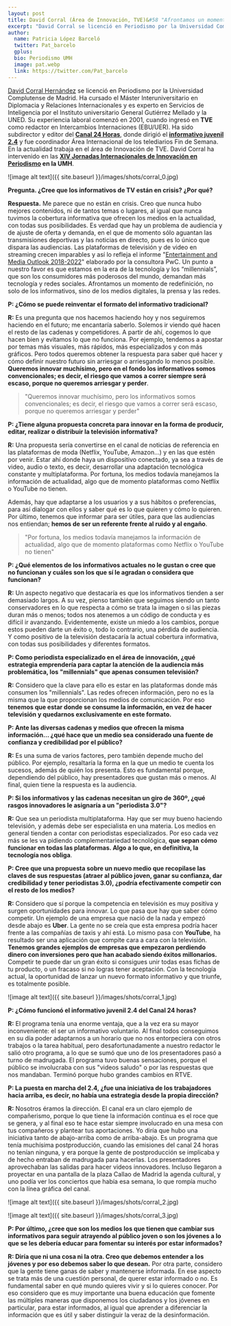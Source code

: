 ```yaml
---
layout: post
title: David Corral (Área de Innovación, TVE)&#58 "Afrontamos un momento de redefinición, no sólo de los informativos sino de los medios digitales, la prensa y las redes"
excerpt: "David Corral se licenció en Periodismo por la Universidad Complutense de Madrid. Ha cursado el Máster Interuniversitario en Diplomacia y Relaciones Internacionales y es experto en Servicios de Inteligencia por el Instituto universitario General Gutiérrez Mellado y la UNED. Su experiencia laboral comenzó en 2001, cuando ingresó en TVE como redactor en Intercambios Internaciones (EBU/UER). Ha sido subdirector y editor del Canal 24 Horas, donde dirigió el informativo juvenil2.4 y fue coordinador del Área Internacional de los telediarios Fin de Semana. En la actualidad trabaja en el área de Innovación de TVE. David Corral ha intervenido en las XIV Jornadas Internacionales de Innovación en Periodismo."
author:
  name: Patricia López Barceló
  twitter: Pat_barcelo
  gplus:  
  bio: Periodismo UMH
  image: pat.webp
  link: https://twitter.com/Pat_barcelo
---
```

[David Corral Hernández](http://periodismo.umh.es/2018/10/22/ponentes-xiv-jornadas-internacionales-david-corral-unidad-innovacion-tve/) se licenció en Periodismo por la Universidad Complutense de Madrid. Ha cursado el Máster Interuniversitario en Diplomacia y Relaciones Internacionales y es experto en Servicios de Inteligencia por el Instituto universitario General Gutiérrez Mellado y la UNED. Su experiencia laboral comenzó en 2001, cuando ingresó en **TVE** como redactor en Intercambios Internaciones (EBU/UER). Ha sido subdirector y editor del **[Canal 24 Horas](http://www.rtve.es/directo/canal-24h/)**, donde dirigió el **[informativo juvenil 2.4](http://www.rtve.es/alacarta/videos/24-informativo-juvenil/)** y fue coordinador Área Internacional de los telediarios Fin de Semana. En la actualidad trabaja en el área de Innovación de TVE. David Corral ha intervenido en las **[XIV Jornadas Internacionales de Innovación en Periodismo](http://mip.umh.es/blog/2018/11/20/diez-formas-innovar-formatos-audiovisuales-informativo/) en la UMH**.

![image alt text]({{ site.baseurl }}/images/shots/corral_0.jpg)

**Pregunta. ¿Cree que los informativos de TV están en crisis? ¿Por qué?**

**Respuesta.** Me parece que no están en crisis. Creo que nunca hubo mejores contenidos, ni de tantos temas o lugares, al igual que nunca tuvimos la cobertura informativa que ofrecen los medios en la actualidad, con todas sus posibilidades. Es verdad que hay un problema de audiencia y de ajuste de oferta y demanda, en el que de momento sólo aguantan las transmisiones deportivas y las noticias en directo, pues es lo único que dispara las audiencias. Las plataformas de televisión y de video en streaming crecen imparables y así lo refleja el informe "[Entertainment and Media Outlook 2018-2022](https://www.pwc.com/gx/en/industries/tmt/media/outlook.html)" elaborado por la consultora PwC. Un punto a nuestro favor es que estamos en la era de la tecnología y los “millennials”, que son los consumidores más poderosos del mundo, demandan más tecnología y redes sociales. Afrontamos un momento de redefinición, no solo de los informativos, sino de los medios digitales, la prensa y las redes.

**P: ¿Cómo se puede reinventar el formato del informativo tradicional?**

**R:** Es una pregunta que nos hacemos haciendo hoy y nos seguiremos haciendo en el futuro; me encantaría saberlo. Solemos ir viendo qué hacen el resto de las cadenas y competidores. A partir de ahí, cogemos lo que hacen bien y evitamos lo que no funciona. Por ejemplo, tendemos a apostar por temas más visuales, más rápidos, más especializados y con más gráficos. Pero todos queremos obtener la respuesta para saber qué hacer y cómo definir nuestro futuro sin arriesgar o arriesgando lo menos posible. **Queremos innovar muchísimo, pero en el fondo los informativos somos convencionales; es decir, el riesgo que vamos a correr siempre será escaso, porque no queremos arriesgar y perder**.

>"Queremos innovar muchísimo, pero los informativos somos convencionales; es decir, el riesgo que vamos a correr será escaso, porque no queremos arriesgar y perder"

**P: ¿Tiene alguna propuesta concreta para innovar en la forma de producir, editar, realizar o distribuir la televisión informativa?**

**R:** Una propuesta sería convertirse en el canal de noticias de referencia en las plataformas de moda (Netflix, YouTube, Amazon…) y en las que estén por venir. Estar ahí donde haya un dispositivo conectado, ya sea a través de video, audio o texto, es decir, desarrollar una adaptación tecnológica constante y multiplataforma. Por fortuna, los medios todavía manejamos la información de actualidad, algo que de momento plataformas como Netflix o YouTube no tienen.

Además, hay que adaptarse a los usuarios y a sus hábitos o preferencias, para así dialogar con ellos y saber qué es lo que quieren y cómo lo quieren. Por último, tenemos que informar para ser útiles, para que las audiencias nos entiendan; **hemos de ser un referente frente al ruido y al engaño**.

>"Por fortuna, los medios todavía manejamos la información de actualidad, algo que de momento plataformas como Netflix o YouTube no tienen"

**P: ¿Qué elementos de los informativos actuales no le gustan o cree que no funcionan y cuáles son los que sí le agradan o considera que funcionan?**

**R:** Un aspecto negativo que destacaría es que los informativos tienden a ser demasiado largos. A su vez, pienso también que seguimos siendo un tanto conservadores en lo que respecta a cómo se trata la imagen o si las piezas duran más o menos; todos nos atenemos a un código de conducta y es difícil ir avanzando. Evidentemente, existe un miedo a los cambios, porque estos pueden darte un éxito o, todo lo contrario, una pérdida de audiencia. Y como positivo de la televisión destacaría la actual cobertura informativa, con todas sus posibilidades y diferentes formatos.

**P: Como periodista especializado en el área de innovación, ¿qué estrategia emprendería para captar la atención de la audiencia más problemática, los "millennials" que apenas consumen televisión?**

**R:** Considero que la clave para ello es estar en las plataformas donde más consumen los "millennials". Las redes ofrecen información, pero no es la misma que la que proporcionan los medios de comunicación. Por eso **tenemos que estar donde se consume la información, en vez de hacer televisión y quedarnos exclusivamente en este formato.**

**P: Ante las diversas cadenas y medios que ofrecen la misma información… ¿qué hace que un medio sea considerado una fuente de confianza y credibilidad por el público?**

**R:** Es una suma de varios factores, pero también depende mucho del público. Por ejemplo, resaltaría la forma en la que un medio te cuenta los sucesos, además de quién los presenta. Esto es fundamental porque, dependiendo del público, hay presentadores que gustan más o menos. Al final, quien tiene la respuesta es la audiencia.

**P: Si los informativos y las cadenas necesitan un giro de 360º, ¿qué rasgos innovadores le asignaría a un "periodista 3.0"?**

**R:** Que sea un periodista multiplataforma. Hay que ser muy bueno haciendo televisión, y además debe ser especialista en una materia. Los medios en general tienden a contar con periodistas especializados. Por eso cada vez más se les va pidiendo complementariedad tecnológica, **que sepan cómo funcionar en todas las plataformas. Algo a lo que, en definitiva, la tecnología nos obliga**. 

**P: Cree que una propuesta sobre un nuevo medio que recopilase las claves de sus respuestas (atraer al público joven, ganar su confianza, dar credibilidad y tener periodistas 3.0), ¿podría efectivamente competir con el resto de los medios?**

**R:** Considero que sí porque la competencia en televisión es muy positiva y surgen oportunidades para innovar. Lo que pasa que hay que saber cómo competir. Un ejemplo de una empresa que nació de la nada y empezó desde abajo es **Uber**. La gente no se creía que esta empresa podría hacer frente a las compañías de taxis y ahí está. Lo mismo pasa con **YouTube**, ha resultado ser una aplicación que compite cara a cara con la televisión. **Tenemos grandes ejemplos de empresas que empezaron perdiendo dinero con inversiones pero que han acabado siendo éxitos millonarios.**  Competir te puede dar un gran éxito si consigues unir todas esas fichas de tu producto, o un fracaso si no logras tener aceptación. Con la tecnología actual, la oportunidad de lanzar un nuevo formato informativo y que triunfe, es totalmente posible.

![image alt text]({{ site.baseurl }}/images/shots/corral_1.jpg)

**P: ¿Cómo funcionó el informativo juvenil 2.4 del Canal 24 horas?**

**R:** El programa tenía una enorme ventaja, que a la vez era su mayor inconveniente: el ser un informativo voluntario. Al final todos conseguimos en su día poder adaptarnos a un horario que no nos entorpeciera con otros trabajos o la tarea habitual, pero desafortunadamente a nuestro redactor le salió otro programa, a lo que se sumó que uno de los presentadores pasó a turno de madrugada. El programa tuvo buenas sensaciones, porque el público se involucraba con sus "videos saludo" o por las respuestas que nos mandaban. Terminó porque hubo grandes cambios en RTVE.

**P: La puesta en marcha del 2.4, ¿fue una iniciativa de los trabajadores hacia arriba, es decir, no había una estrategia desde la propia dirección?**

**R:** Nosotros éramos la dirección. El canal era un claro ejemplo de compañerismo, porque lo que tiene la información continua es el roce que se genera, y al final eso te hace estar siempre involucrado en una mesa con tus compañeros y plantear tus aportaciones. Yo diría que hubo una iniciativa tanto de abajo-arriba como de arriba-abajo. Es un programa que tenía muchísima postproducción, cuando las emisiones del canal 24 horas no tenían ninguna, y era porque la gente de postproducción se implicaba y de hecho entraban de madrugada para hacerlas. Los presentadores aprovechaban las salidas para hacer videos innovadores. Incluso llegaron a proyectar en una pantalla de la plaza Callao de Madrid la agenda cultural, y uno podía ver los conciertos que había esa semana, lo que rompía mucho con la línea gráfica del canal.

![image alt text]({{ site.baseurl }}/images/shots/corral_2.jpg) 

![image alt text]({{ site.baseurl }}/images/shots/corral_3.jpg)

**P: Por último, ¿cree que son los medios los que tienen que cambiar sus informativos para seguir atrayendo al público joven o son los jóvenes a lo que se les debería educar para fomentar su interés por estar informados?**

**R: Diría que ni una cosa ni la otra. Creo que debemos entender a los jóvenes y por eso debemos saber lo que desean.** Por otra parte, considero que la gente tiene ganas de saber y mantenerse informada. En ese aspecto se trata más de una cuestión personal, de querer estar informado o no. Es fundamental saber en qué mundo quieres vivir y si lo quieres conocer. Por eso considero que es muy importante una buena educación que fomente las múltiples maneras que disponemos los ciudadanos y los jóvenes en particular, para estar informados, al igual que aprender a diferenciar la información que es útil y saber distinguir la veraz de la desinformación.
